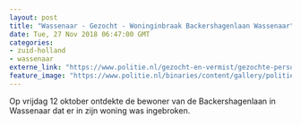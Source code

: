 ```yaml
---
layout: post
title: "Wassenaar - Gezocht - Woninginbraak Backershagenlaan Wassenaar"
date: Tue, 27 Nov 2018 06:47:00 GMT
categories: 
- zuid-holland 
- wassenaar 
externe_link: "https://www.politie.nl/gezocht-en-vermist/gezochte-personen/2018/november/06-dh/tw-27-11/06-woninginbraak-backershagenlaan-wassenaar.html"
feature_image: "https://www.politie.nl/binaries/content/gallery/politie/gezocht/verdachten/2018/november/06-dh/27-11/181127_team_woninginbraak-wassenaar-1.jpg"
---
```


Op vrijdag 12 oktober ontdekte de bewoner van de Backershagenlaan in Wassenaar dat er in zijn woning was ingebroken.

